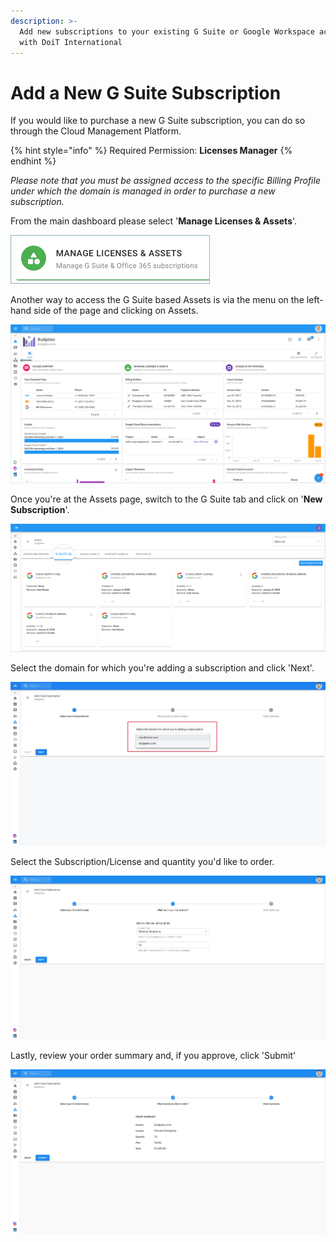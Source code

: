 ```yaml
---
description: >-
  Add new subscriptions to your existing G Suite or Google Workspace account
  with DoiT International
---
```


# Add a New G Suite Subscription

If you would like to purchase a new G Suite subscription, you can do so through the Cloud Management Platform.

{% hint style="info" %}
Required Permission: **Licenses Manager**
{% endhint %}

_Please note that you must be assigned access to the specific Billing Profile under which the domain is managed in order to purchase a new subscription._

From the main dashboard please select '**Manage Licenses & Assets**'.

![](../.gitbook/assets/new-manage-licenses-1-%20%283%29.png)

Another way to access the G Suite based Assets is via the menu on the left-hand side of the page and clicking on Assets.

![](../.gitbook/assets/assets-icon-1-%20%284%29.png)

Once you're at the Assets page, switch to the G Suite tab and click on '**New Subscription**'.

![](../.gitbook/assets/g-suite%20%282%29.png)

Select the domain for which you're adding a subscription and click 'Next'.

![](../.gitbook/assets/gsuite1.jpg)

Select the Subscription/License and quantity you'd like to order.

![](../.gitbook/assets/gsuite2.jpg)

Lastly, review your order summary and, if you approve, click 'Submit'

![](../.gitbook/assets/gsuite3.jpg)

